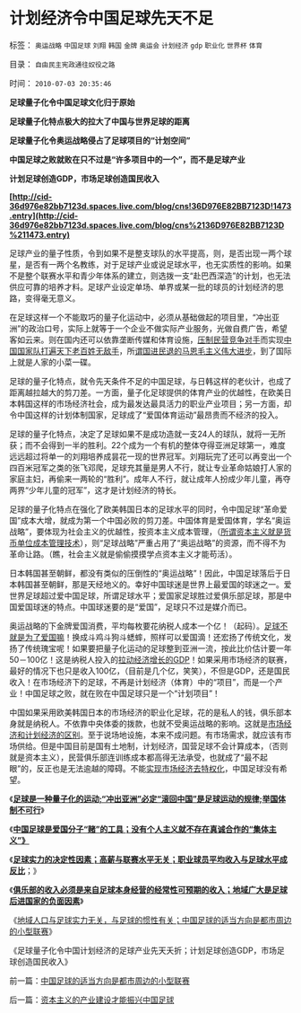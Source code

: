 # 计划经济令中国足球先天不足

标签： `奥运战略` `中国足球` `刘翔` `韩国` `金牌` `奥运会` `计划经济` `gdp` `职业化` `世界杯` `体育` 

目录： `自由民主宪政通往奴役之路`

时间： `2010-07-03 20:35:46`

**足球量子化令中国足球文化归于原始**

**足球量子化特点极大的拉大了中国与世界足球的距离**

**足球量子化令奥运战略侵占了足球项目的“计划空间”**

**中国足球之败就败在只不过是“许多项目中的一个”，而不是足球产业**

**计划足球创造GDP，市场足球创造国民收入**

**[http://cid-36d976e82bb7123d.spaces.live.com/blog/cns!36D976E82BB7123D!1473.entry](http://cid-36d976e82bb7123d.spaces.live.com/blog/cns%2136D976E82BB7123D%211473.entry)**

足球产业的量子性质，令到如果不是整支球队的水平提高，则，是否出现一两个球星，是否有一两个名教练，对于足球产业或说足球水平，也无实质性的影响。如果不是整个联赛水平和青少年体系的建立，则选拨一支“赴巴西深造”的计划，也无法供应可靠的培养才料。足球产业设定单场、单界或某一批的球员的计划经济的思路，变得毫无意义。

在足球这样一个不能取巧的量子化运动中，必须从基础做起的项目里，“冲出亚洲”的政治口号，实际上就等于一个企业不做实际产业服务，光做自费广告，希望客如云来。则在国内还可以依靠垄断传媒和体育设施，[压制民营竞争对手](../../../2010/1/27/为什么计划经济总是保护了落后产业.md)而实现[中国国家队打遍天下老百姓无敌手](../../../2009/12/21/“自我评分测不准”，计划经济的死穴.md)，所[谓国进民退的马恩毛主义伟大进步](../../../2009/12/17/崇祯皇帝获报“国进民退”.md)，到了国际上就是人家的小菜一碟。

足球的量子化特点，就令先天条件不足的中国足球，与日韩这样的老伙计，也成了距离越拉越大的剪刀差。一方面，量子化足球提供的体育产业的优越性，在欧美日本韩国这样的市场经济社会，成为最发达最具活力的职业产业项目；另一方面，却令中国这样的计划体制国家，足球成了“爱国体育运动”最昂贵而不经济的投入。

足球的量子化特点，决定了足球如果不是成功造就一支24人的球队，就将一无所获；而不会得到一半的胜利。22个成为一个有机的整体夺得亚洲足球第一，难度远远超过将单一的刘翔培养成昙花一现的世界冠军。刘翔玩完了还可以再变出一个四百米冠军之类的张飞邓爬，足球充其量是男人不行，就让专业革命姑娘打人家的家庭主妇，再偷来一两轮的“胜利”。成年人不行，就让成年人扮成少年儿童，再夺两界“少年儿童的冠军”，这才是计划经济的特长。

足球的量子化特点在强化了欧美韩国日本的足球水平的同时，令中国足球“革命爱国”成本大增，就成为第一个中国必败的剪刀差。中国体育是爱国体育，学名“奥运战略”，要体现为社会主义的优越性，按资本主义成本管理，（[所谓资本主义就是货币单位成本管理技术](../../../2010/4/23/凯恩斯主义就是社会主义就是计划经济.md)），则“足球战略”严重占用了“奥运战略”的资源，而不得不为革命让路。（瞧，社会主义就是偷偷摸摸学点资本主义才能苟活）。

日本韩国甚至朝鲜，都没有类似的压倒性的“奥运战略”！因此，中国足球落后于日本韩国甚至朝鲜，那是天经地义的。幸好中国球迷是世界上最爱国的球迷之一。爱世界足球超过爱中国足球，所谓足球水平；爱国家足球胜过爱俱乐部足球，那是中国爱国球迷的特点。中国球迷要的是“爱国”，足球只不过是媒介而已。

奥运战略的下金牌爱国消费，平均每枚要花纳税人成本一个亿！（起码）。[足球不就是为了爱国嘛](../../../2009/9/27/溜须拍马的爱国道德明星.md)！换成斗鸡斗狗斗蟋蟀，照样可以爱国滴！还宏扬了传统文化，发扬了传统瑰宝呢！如果要把量子化运动的足球整到亚洲一流，按此比价估计要一年50－100亿！这是纳税人投入的[拉动经济增长的GDP](../../../2009/12/27/政治经济学是科学吗？计划经济的GDP是什么？.md)！如果采用市场经济的联赛，最好的情况下也只是收入100亿，（目前是几个亿，笑笑），不但是GDP，还是国民收入！在市场经济下的足球，不再是计划经济（体育）中的“项目”，而是一个产业！中国足球之败，就在败在中国足球只是一个“计划项目”！

中国如果采用欧美韩国日本的市场经济的职业化足球，花的是私人的钱，俱乐部本身就是纳税人。不依靠中央体委的拨款，也就不受奥运战略的影响。这就是[市场经济和计划经济的区别](../../../2009/8/14/计划经济的致命之处.md)。至于说场地设施，本来不成问题。有市场需求，就应该有市场供给。但是中国目前是国有土地制，计划经济，国营足球不会计算成本，（否则就是资本主义），民营俱乐部连训练成本都高得无法承受，也就成了“最不起眼”的，反正也是无法逾越的障碍。不能[实现市场经济去特权化](../../../2009/11/6/中国社会的解决方案只有一个.md)，中国足球没有希望。

《[**足球是一种量子化的运动;“冲出亚洲”必定“滚回中国”是足球运动的规律;举国体制不可行**](../../../2010/7/1/“冲出亚洲”“滚回老家”是足球运动的规律.md)》

《[**中国足球是爱国分子“赌”的工具；没有个人主义就不存在真诚合作的“集体主义”》**](../../../2010/7/1/有什么样的球迷，就有什么样的中国足球.md)

《[**足球实力的决定性因素；高薪与联赛水平无关；职业球员平均收入与足球水平成反比**](../../../2010/7/2/决定足球实力的因素；球员相对收入越高水平越差.md)；》

《[**俱乐部的收入必须是来自足球本身经营的经常性可预期的收入；地域广大是足球后进国家的负面因素**](../../../2010/7/2/中国足球的合理定位是卡塔尔朝鲜的对手.md)》

《[地域人口与足球实力无关，与足球的惯性有关；中国足球的适当方向是都市周边的小型联赛](../../../2010/7/3/中国足球的适当方向是都市周边的小型联赛.md)》

《足球量子化令中国计划经济的足球产业先天夭折；计划足球创造GDP，市场足球创造国民收入》



前一篇：[中国足球的适当方向是都市周边的小型联赛](../../../2010/7/3/中国足球的适当方向是都市周边的小型联赛.md)

后一篇：[资本主义的产业建设才能振兴中国足球](../../../2010/7/3/资本主义的产业建设才能振兴中国足球.md)